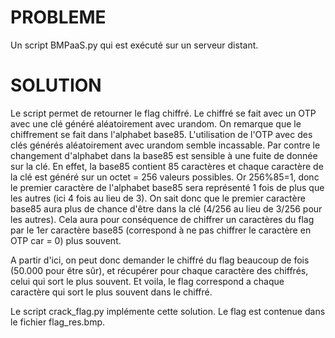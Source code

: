 # PROBLEME
Un script BMPaaS.py qui est exécuté sur un serveur distant.

# SOLUTION
Le script permet de retourner le flag chiffré. Le chiffré se fait avec un OTP avec une clé généré aléatoirement avec urandom.
On remarque que le chiffrement se fait dans l'alphabet base85.
L'utilisation de l'OTP avec des clés générés aléatoirement avec urandom semble incassable.
Par contre le changement d'alphabet dans la base85 est sensible à une fuite de donnée sur la clé. En effet, la base85 contient 85 caractères et chaque caractère de la clé est généré sur un octet = 256 valeurs possibles. Or 256%85=1, donc le premier caractère de l'alphabet base85 sera représenté 1 fois de plus que les autres (ici 4 fois au lieu de 3). On sait donc que le premier caractère base85 aura plus de chance d'être dans la clé (4/256 au lieu de 3/256 pour les autres). Cela aura pour conséquence de chiffrer un caractères du flag par le 1er caractère base85 (correspond à ne pas chiffrer le caractère en OTP car = 0) plus souvent.

A partir d'ici, on peut donc demander le chiffré du flag beaucoup de fois (50.000 pour être sûr), et récupérer pour chaque caractère des chiffrés, celui qui sort le plus souvent. Et voila, le flag correspond a chaque caractère qui sort le plus souvent dans le chiffré.

Le script crack_flag.py implémente cette solution. Le flag est contenue dans le fichier flag_res.bmp.